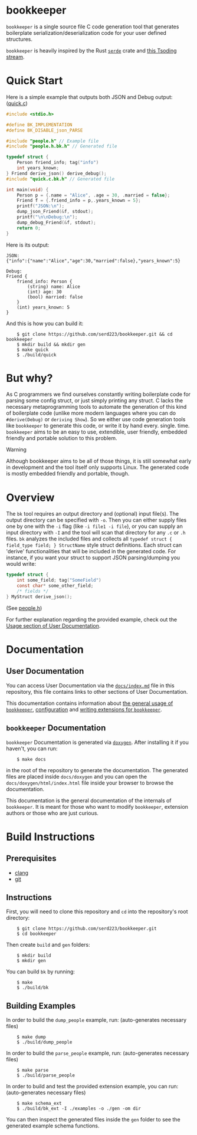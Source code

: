 # bookkeeper
`bookkeeper` is a single source file C code generation tool that generates boilerplate serialization/deserialization code for your user defined structures.

`bookkeeper` is heavily inspired by the Rust [`serde`](https://serde.rs/) crate and [this Tsoding stream](https://youtu.be/hnM6aSpWJ8c?si=7WqJW0dy8oaJtdmm).

# Quick Start
Here is a simple example that outputs both JSON and Debug output: ([quick.c](./examples/quick.c))
```c
#include <stdio.h>

#define BK_IMPLEMENTATION
#define BK_DISABLE_json_PARSE

#include "people.h" // Example file
#include "people.h.bk.h" // Generated file

typedef struct {
    Person friend_info; tag("info")
    int years_known;
} Friend derive_json() derive_debug();
#include "quick.c.bk.h" // Generated file

int main(void) {
    Person p = {.name = "Alice", .age = 30, .married = false};
    Friend f = {.friend_info = p,.years_known = 5};
    printf("JSON:\n");
    dump_json_Friend(&f, stdout);
    printf("\n\nDebug:\n");
    dump_debug_Friend(&f, stdout);
    return 0;
}
```
Here is its output:
```
JSON:
{"info":{"name":"Alice","age":30,"married":false},"years_known":5}

Debug:
Friend {
    friend_info: Person {
        (string) name: Alice
        (int) age: 30
        (bool) married: false
    }
    (int) years_known: 5
}
```
And this is how you can build it:
```console
    $ git clone https://github.com/serd223/bookkeeper.git && cd bookkeeper
    $ mkdir build && mkdir gen
    $ make quick
    $ ./build/quick
```

# But why?
As C programmers we find ourselves constantly writing boilerplate code for parsing some config struct, or just simply printing any struct. C lacks the necessary metaprogramming tools to automate the generation of this kind of boilerplate code (unlike more modern languages where you can do `#derive(Debug)` or `deriving Show`). So we either use code generation tools like `bookkeeper` to generate this code, or write it by hand every. single. time. `bookkeeper` aims to be an easy to use, extendible, user friendly, embedded friendly and portable solution to this problem.

>[!WARNING]
> Although bookkeeper aims to be all of those things, it is still somewhat early in development and the tool itself only supports Linux. The generated code is mostly embedded friendly and portable, though.

# Overview
The `bk` tool requires an output directory and (optional) input file(s). The output directory can be specified with `-o`. Then you can either supply files one by one with the `-i` flag (like `-i file1 -i file`), or you can supply an input directory with `-I` and the tool will scan that directory for any `.c` or `.h` files. `bk` analyzes the included files and collects all `typedef struct { field_type field; } StructName` style struct definitions. Each struct can 'derive' functionalities that will be included in the generated code. For instance, if you want your struct to support JSON parsing/dumping you would write:

```c
typedef struct {
    int some_field; tag("SomeField")
    const char* some_other_field;
    /* fields */
} MyStruct derive_json();
```
(See [people.h](./examples/people.h))

For further explanation regarding the provided example, check out the [Usage section of User Documentation](./docs/usage.md).

# Documentation
## User Documentation
You can access User Documentation via the [`docs/index.md`](./docs/index.md) file in this repository, this file contains links to other sections of User Documentation.

This documentation contains information about [the general usage of `bookkeeper`](./docs/usage.md), [configuration](./docs/config.md) and [writing extensions for `bookkeeper`](./docs/extensions.md).

## `bookkeeper` Documentation
`bookkeeper` Documentation is generated via [`doxygen`](https://doxygen.nl/). After installing it if you haven't, you can run:
```console
    $ make docs
```
in the root of the repository to generate the documentation. The generated files are placed inside `docs/doxygen` and you can open the `docs/doxygen/html/index.html` file inside your browser to browse the documentation.

This documentation is the general documentation of the internals of `bookkeeper`. It is meant for those who want to modify `bookkeeper`, extension authors or those who are just curious.

# Build Instructions
## Prerequisites
 - [clang](https://releases.llvm.org/download.html)
 - [git](https://git-scm.com/)

## Instructions
First, you will need to clone this repository and `cd` into the repository's root directory:
```console
    $ git clone https://github.com/serd223/bookkeeper.git
    $ cd bookkeeper
```

Then create `build` and `gen` folders:
```console
    $ mkdir build
    $ mkdir gen
```

You can build `bk` by running:
```console
    $ make
    $ ./build/bk
```

## Building Examples
In order to build the `dump_people` example, run: (auto-generates necessary files)
```console
    $ make dump
    $ ./build/dump_people
```

In order to build the `parse_people` example, run: (auto-generates necessary files)
```console
    $ make parse
    $ ./build/parse_people
```
In order to build and test the provided extension example, you can run: (auto-generates necessary files)
```console
    $ make schema_ext
    $ ./build/bk_ext -I ./examples -o ./gen -om dir
```
You can then inspect the generated files inside the `gen` folder to see the generated example schema functions.
